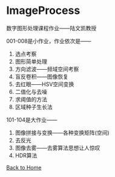 # ImageProcess
数字图形处理课程作业——陆文凯教授

001-008是小作业，作业依次是——
1. 选点考察
2. 图形简单处理
3. 方向滤波——频域空间考察
4. 盲反卷积——图像恢复
5. 去红眼——HSV空间变换
6. 二值化与去噪
7. 求阈值的方法
8. 区域种子生长法


101-104是大作业——
1. 图像拼接与变换——各种变换矩阵(空间)
2. 去反光
3. 图像去雾——去雾算法思想让人惊叹
4. HDR算法


[Back to Home](../README.md)
